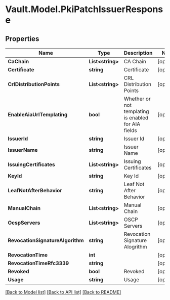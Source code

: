 # Vault.Model.PkiPatchIssuerResponse

## Properties

Name | Type | Description | Notes
------------ | ------------- | ------------- | -------------
**CaChain** | **List&lt;string&gt;** | CA Chain | [optional] 
**Certificate** | **string** | Certificate | [optional] 
**CrlDistributionPoints** | **List&lt;string&gt;** | CRL Distribution Points | [optional] 
**EnableAiaUrlTemplating** | **bool** | Whether or not templating is enabled for AIA fields | [optional] 
**IssuerId** | **string** | Issuer Id | [optional] 
**IssuerName** | **string** | Issuer Name | [optional] 
**IssuingCertificates** | **List&lt;string&gt;** | Issuing Certificates | [optional] 
**KeyId** | **string** | Key Id | [optional] 
**LeafNotAfterBehavior** | **string** | Leaf Not After Behavior | [optional] 
**ManualChain** | **List&lt;string&gt;** | Manual Chain | [optional] 
**OcspServers** | **List&lt;string&gt;** | OSCP Servers | [optional] 
**RevocationSignatureAlgorithm** | **string** | Revocation Signature Alogrithm | [optional] 
**RevocationTime** | **int** |  | [optional] 
**RevocationTimeRfc3339** | **string** |  | [optional] 
**Revoked** | **bool** | Revoked | [optional] 
**Usage** | **string** | Usage | [optional] 

[[Back to Model list]](../README.md#documentation-for-models) [[Back to API list]](../README.md#documentation-for-api-endpoints) [[Back to README]](../README.md)

